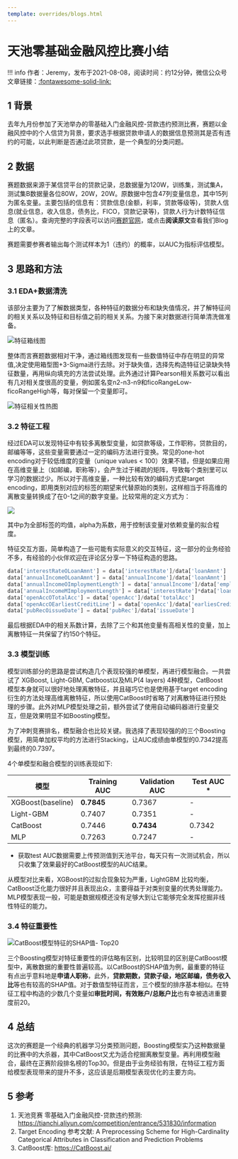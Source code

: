 ```yaml
---
template: overrides/blogs.html
---
```


# 天池零基础金融风控比赛小结

!!! info 
    作者：Jeremy，发布于2021-08-08，阅读时间：约12分钟，微信公众号文章链接：[:fontawesome-solid-link:]()

## 1 背景

去年九月份参加了天池举办的零基础入门金融风控-贷款违约预测比赛，赛题以金融风控中的个人信贷为背景，要求选手根据贷款申请人的数据信息预测其是否有违约的可能，以此判断是否通过此项贷款，是一个典型的分类问题。

## 2 数据

赛题数据来源于某信贷平台的贷款记录，总数据量为120W，训练集，测试集A，测试集B数据量各位80W，20W，20W。原数据中包含47列变量信息，其中15列为匿名变量。主要包括的信息有：贷款信息(金额，利率，贷款等级等)，贷款人信息(就业信息，收入信息，债务比，FICO，贷款记录等)，贷款人行为计数特征信息（匿名）。查询完整的字段表可以访问[赛题官网](https://tianchi.aliyun.com/competition/entrance/531830/information)，或点击**阅读原文**查看我们Blog上的文章。

赛题需要参赛者输出每个测试样本为1（违约）的概率，以AUC为指标评估模型。

## 3 思路和方法

### 3.1 EDA+数据清洗

该部分主要为了了解数据类型，各种特征的数据分布和缺失值情况，并了解特征间的相关关系以及特征和目标值之前的相关关系。为接下来对数据进行简单清洗做准备。

![特征箱线图](https://cdn.jsdelivr.net/gh/BulletTech2021/Pics/2021-8-8/1628434776302-%E7%AE%B1%E7%BA%BF%E5%9B%BE.png)

整体而言赛题数据相对干净，通过箱线图发现有一些数值特征中存在明显的异常值,决定使用箱型图+3-Sigma进行去除。对于缺失值，选择先构造特征记录缺失特征数量，再用纵向填充的方法尝试处理。此外通过计算Pearson相关系数可以看出有几对相关度很高的变量，例如匿名变n2-n3-n9和ficoRangeLow-ficoRangeHigh等，每对保留一个变量即可。

![特征相关性热图](https://cdn.jsdelivr.net/gh/BulletTech2021/Pics/2021-8-8/1628434676311-feature_corr.png)

### 3.2 特征工程

经过EDA可以发现特征中有较多离散型变量，如贷款等级，工作职称，贷款目的，邮编等等，这些变量需要通过一定的编码方法进行变换。常见的one-hot encoding对于较低维度的变量（unique values < 100）效果不错，但是如果应用在高维变量上（如邮编，职称等），会产生过于稀疏的矩阵，导致每个类别里可以学习的数据过少。所以对于高维变量，一种比较有效的编码方式是target encoding，即用类别对应的标签的期望来代替原始的类别，这样相当于将高维的离散变量转换成了在0-1之间的数字变量。比较常用的定义方式为：

![](https://cdn.jsdelivr.net/gh/BulletTech2021/Pics/2021-8-7/1628306237775-image.png)

其中p为全部标签的均值，alpha为系数，用于控制该变量对依赖变量的拟合程度。


特征交互方面，简单构造了一些可能有实际意义的交互特征，这一部分的业务经验不多，有经验的小伙伴欢迎在评论区分享一下特征构造的思路。

``` python 
data['interestRateOLoanAmnt'] = data['interestRate']/data['loanAmnt']
data['annualIncomeOLoanAmnt'] = data['annualIncome']/data['loanAmnt']
data['annualIncomeOImploymentLength'] = data['annualIncome']/data['employmentLength']
data['annualIncomeMImploymentLength'] = data['interestRate']*data['loanAmnt']
data['openAccOTotalAcc'] = data['openAcc']/data['totalAcc']
data['openAccOEarliestCreditLine'] = data['openAcc']/data['earliesCreditLine']
data['pubRecOissueDate'] = data['pubRec']/data['issueDate']
```

最后根据EDA中的相关系数计算，去除了三个和其他变量有高相关性的变量，加上离散特征一共保留了约150个特征。

### 3.3 模型训练

模型训练部分的思路是尝试构造几个表现较强的单模型，再进行模型融合。一共尝试了 XGBoost, Light-GBM, Catboost以及MLP(4 layers) 4种模型，CatBoost 模型本身就可以很好地处理离散特征，并且碰巧它也是使用基于target encoding衍生的方法处理高维离散特征，所以使用CatBoost时省略了对离散特征进行预处理的步骤。此外对MLP模型处理之前，额外尝试了使用自动编码器进行变量交互，但是效果明显不如Boosting模型。

为了冲刺竞赛排名，模型融合也比较关键。我选择了表现较强的的三个Boosting模型，用简单加权平均的方法进行Stacking，让AUC成绩由单模型的0.7342提高到最终的0.7397。

4个单模型和融合模型的训练表现如下:


|  模型  | Training AUC | Validation AUC | Test AUC * |
|  ----  | ----  | ----  |  ----  | 
| XGBoost(baseline)  | **0.7845** | 0.7367 | - | 
| Light-GBM | 0.7407 | 0.7351 | - |
| CatBoost  | 0.7446 | **0.7434** | 0.7342 |
| MLP | 0.7263 | 0.7247 | - |

* 获取test AUC数据需要上传预测值到天池平台，每天只有一次测试机会，所以只收集了效果最好的CatBoost模型的AUC结果。

从模型对比来看，XGBoost的过拟合现象较为严重，LightGBM 比较均衡，CatBoost泛化能力很好并且表现出众，主要得益于对类别变量的优秀处理能力。MLP模型表现一般，可能是数据规模还没有足够大到让它能够完全发挥挖掘非线性特征的能力。

### 3.4 特征重要性

![CatBoost模型特征的SHAP值- Top20](https://cdn.jsdelivr.net/gh/BulletTech2021/Pics/2021-8-8/1628434578524-SHAP2png.png)

三个Boosting模型对特征重要性的评估略有区别，比较明显的区别是CatBoost模型中，离散数据的重要性普遍较高。以CatBoost的SHAP值为例，最重要的特征有点出乎意料地是**申请人职称**，此外，**贷款期数，贷款子级，地区邮编，债务收入比**等也有较高的SHAP值。对于数值型特征而言，三个模型的排序基本相似。在特征工程中构造的少数几个变量如**审批时间，有效账户/总账户比**也有幸被选进重要度前20。

## 4 总结

这次的赛题是一个经典的机器学习分类预测问题，Boosting模型实乃这种数据量的比赛中的大杀器，其中CatBoost又尤为适合挖掘离散型变量。再利用模型融合，最终在正赛阶段排名榜的Top30。但是由于业务经验有限，在特征工程方面给模型表现带来的提升不多，这应该是后期模型表现优化的主要方向。

## 5 参考

1. 天池竞赛 零基础入门金融风控-贷款违约预测: https://tianchi.aliyun.com/competition/entrance/531830/information
2. Target Encoding 参考文献:  A Preprocessing Scheme for High-Cardinality Categorical Attributes in Classification and Prediction Problems
3. CatBoost库: https://CatBoost.ai/

